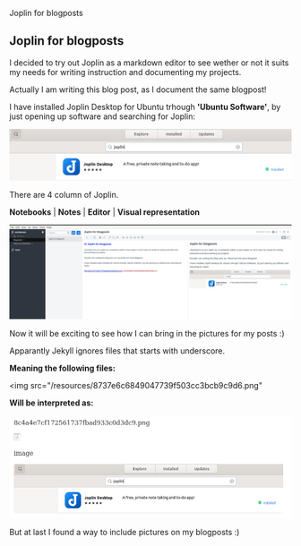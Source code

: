 Joplin for blogposts

## Joplin for blogposts

I decided to try out Joplin as a markdown editor to see wether or not it suits my needs for writing instruction and documenting my projects.

Actually I am writing this blog post, as I document the same blogpost!

I have installed Joplin Desktop for Ubuntu trhough **'Ubuntu Software'**, by just opening up software and searching for Joplin:

<img src="/resources/8c4a4e7cf172561737fbad933c0d3dc9.png">

There are 4 column of Joplin.

**Notebooks** 	| 	**Notes** 	| 	**Editor**		| **Visual representation**

![f0c532c643de948e3169b8a1a832c1c2.png](../_resources/318fd4b88fef432d84a6b5304d7d5a25.png)

Now it will be exciting to see how I can bring in the pictures for my posts :)

Apparantly Jekyll ignores files that starts with underscore.

**Meaning the following files:**

<img src="/resources/8737e6c6849047739f503cc3bcb9c9d6.png"

**Will be interpreted as:**



<img src="/resources/87c0a9f6956d4d07a16f281ab79adc26.png">

But at last I found a way to include pictures on my blogposts :)
